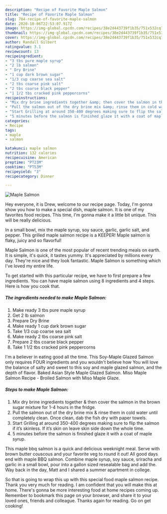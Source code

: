 ```yaml
---
description: "Recipe of Favorite Maple Salmon"
title: "Recipe of Favorite Maple Salmon"
slug: 784-recipe-of-favorite-maple-salmon
date: 2020-10-06T22:53:07.917Z
image: https://img-global.cpcdn.com/recipes/38e2d443739f1b35/751x532cq70/maple-salmon-recipe-main-photo.jpg
thumbnail: https://img-global.cpcdn.com/recipes/38e2d443739f1b35/751x532cq70/maple-salmon-recipe-main-photo.jpg
cover: https://img-global.cpcdn.com/recipes/38e2d443739f1b35/751x532cq70/maple-salmon-recipe-main-photo.jpg
author: Randall Gilbert
ratingvalue: 3.1
reviewcount: 13
recipeingredient:
- "3 tbs pure maple syrup"
- "2 lb salmon"
- " Dry Brine"
- "1 cup dark brown sugar"
- "1/3 cup coarse sea salt"
- "2 tbs coarse pink salt"
- "2 tbs coarse black pepper"
- "1 1/2 tbs cracked pink peppercorns"
recipeinstructions:
- "Mix dry brine ingredients together &amp; then cover the salmon in the brown sugar mixture for 1-4 hours in the fridge."
- "Pull the salmon out of the dry brine mix &amp; rinse them in cold water until completely clean. Once clean, dab the fish dry with paper towels."
- "Start Grilling at around 350-400 degrees making sure to flip the salmon if it’s skinless. If it’s skin on leave skin side down the whole time."
- "5 minutes before the salmon is finished glaze it with a coat of maple syrup."
categories:
- Recipe
tags:
- maple
- salmon

katakunci: maple salmon 
nutrition: 132 calories
recipecuisine: American
preptime: "PT23M"
cooktime: "PT53M"
recipeyield: "3"
recipecategory: Dinner

---
```



![Maple Salmon](https://img-global.cpcdn.com/recipes/38e2d443739f1b35/751x532cq70/maple-salmon-recipe-main-photo.jpg)

Hey everyone, it is Drew, welcome to our recipe page. Today, I'm gonna show you how to make a special dish, maple salmon. It is one of my favorites food recipes. This time, I'm gonna make it a little bit unique. This will be really delicious.

In a small bowl, mix the maple syrup, soy sauce, garlic, garlic salt, and pepper. This grilled maple salmon recipe is a KEEPER! Maple salmon is flaky, juicy and so flavorful!

Maple Salmon is one of the most popular of recent trending meals on earth. It is simple, it's quick, it tastes yummy. It's appreciated by millions every day. They're nice and they look fantastic. Maple Salmon is something which I've loved my entire life.


To get started with this particular recipe, we have to first prepare a few ingredients. You can have maple salmon using 8 ingredients and 4 steps. Here is how you cook that.

<!--inarticleads1-->

##### The ingredients needed to make Maple Salmon:

1. Make ready 3 tbs pure maple syrup
1. Get 2 lb salmon
1. Prepare  Dry Brine
1. Make ready 1 cup dark brown sugar
1. Take 1/3 cup coarse sea salt
1. Make ready 2 tbs coarse pink salt
1. Prepare 2 tbs coarse black pepper
1. Take 1 1/2 tbs cracked pink peppercorns


I&#39;m a believer in eating good all the time. This Soy-Maple Glazed Salmon only requires FOUR ingredients and you wouldn&#39;t believe how You will love the balance of salty and sweet to this soy and maple glazed salmon, and the depth of flavor. Baked Asian Style Maple Glazed Salmon. Miso Maple Salmon Recipe - Broiled Salmon with Miso Maple Glaze. 

<!--inarticleads2-->

##### Steps to make Maple Salmon:

1. Mix dry brine ingredients together &amp; then cover the salmon in the brown sugar mixture for 1-4 hours in the fridge.
1. Pull the salmon out of the dry brine mix &amp; rinse them in cold water until completely clean. Once clean, dab the fish dry with paper towels.
1. Start Grilling at around 350-400 degrees making sure to flip the salmon if it’s skinless. If it’s skin on leave skin side down the whole time.
1. 5 minutes before the salmon is finished glaze it with a coat of maple syrup.


This maple bbq salmon is a quick and delicious weeknight meal. Serve with brown butter couscous and your favorite veg to round it out! All good days end with maple BBQ salmon. Combine maple syrup, soy sauce, sriracha and garlic in a small bowl, pour into a gallon sized resealable bag and add the. Way back in the day, Matt and I shared a summer apartment in college. 

So that is going to wrap this up with this special food maple salmon recipe. Thank you very much for reading. I am confident that you will make this at home. There's gonna be more interesting food at home recipes coming up. Remember to bookmark this page on your browser, and share it to your loved ones, friends and colleague. Thanks again for reading. Go on get cooking!
